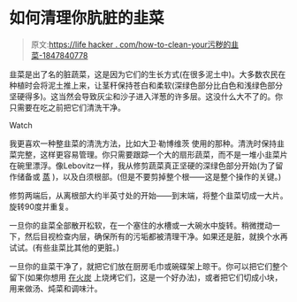 # 如何清理你肮脏的韭菜

> 原文:[https://life hacker . com/how-to-clean-your污秽的韭菜-1847840778](https://lifehacker.com/how-to-clean-your-filthy-leeks-1847840778)

韭菜是出了名的脏蔬菜，这是因为它们的生长方式(在很多泥土中)。大多数农民在种植时会将泥土推上来，让茎秆保持苍白和柔软(深绿色部分比白色和浅绿色部分坚硬得多)。这当然会导致灰尘和沙子进入洋葱的许多层。这没什么大不了的。你只需要在吃之前把它们清洗干净。

Watch

我更喜欢一种整韭菜的清洗方法，比如大卫·勒博维茨 使用的那种。清洗时保持韭菜完整，这样更容易管理。你只需要跟踪一个大的扇形蔬菜，而不是一堆小韭菜片在碗里漂浮。像Lebovitz一样，我从修剪蔬菜真正坚硬的深绿色部分开始(为了留作储备或 [蒸](https://lifehacker.com/use-leek-greens-to-flavor-grilled-or-steamed-seafood-1826810981) )，以及白须根部。(但是不要剪掉整个根——这是整个操作的关键。)

修剪两端后，从离根部大约半英寸处的开始——到末端，将整个韭菜切成一大片。旋转90度并重复。

一旦你的韭菜全部散开松软，在一个塞住的水槽或一大碗水中旋转。稍微搅动一下，然后目视检查内层，确保所有的污垢都被清理干净。如果还是脏，就换个水再试试。(有些韭菜比其他的更脏。)

一旦你的韭菜干净了，就把它们放在厨房毛巾或碗碟架上晾干。你可以把它们整个留下(如果你想用 [在火炭](https://lifehacker.com/grill-directly-on-hot-coals-you-cowards-1847330169) 上烧烤它们，这是一个好办法)，或者把它们切成小块，用来做汤、炖菜和调味汁。